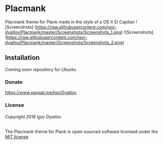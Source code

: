 # Placmank
Placmank theme for Plank made in the style of a OS X El Capitan 
![Screenshots] (https://raw.githubusercontent.com/igor-dyatlov/Placmank/master/Screenshots/Screenshots_1.png) ![Screenshots] (https://raw.githubusercontent.com/igor-dyatlov/Placmank/master/Screenshots/Screenshots_2.png)

## Installation
Coming soon repository for Ubuntu 

### Donate
https://www.paypal.me/IgorDyatlov 

### License
###### Copyright 2016 Igor Dyatlov

The Placmank theme for Plank is open-sourced software licensed under the [MIT license](http://opensource.org/licenses/MIT)
